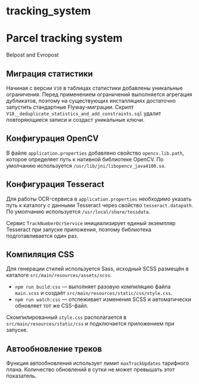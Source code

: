 # tracking_system
# Parcel tracking system
Belpost and Evropost

## Миграция статистики

Начиная с версии `V10` в таблицах статистики добавлены уникальные ограничения.
Перед применением ограничений выполняется агрегация дубликатов, поэтому на существующих инсталляциях достаточно запустить стандартные Flyway-миграции.
Скрипт `V10__deduplicate_statistics_and_add_constraints.sql` удалит повторяющиеся записи и создаст уникальные ключи.

## Конфигурация OpenCV

В файле `application.properties` добавлено свойство `opencv.lib.path`, которое определяет путь к нативной библиотеке OpenCV. По умолчанию используется `/usr/lib/jni/libopencv_java4100.so`.

## Конфигурация Tesseract

Для работы OCR-сервиса в `application.properties` необходимо указать путь к каталогу с данными Tesseract через свойство `tesseract.datapath`. По умолчанию используется `/usr/local/share/tessdata`.

Сервис `TrackNumberOcrService` инициализирует единый экземпляр Tesseract при запуске приложения, поэтому библиотека подготавливается один раз.

## Компиляция CSS

Для генерации стилей используется Sass, исходный SCSS размещён в каталоге `src/main/resources/assets/scss`.

- `npm run build:css` — выполняет разовую компиляцию файла `main.scss` и создаёт `src/main/resources/static/css/style.css`.
- `npm run watch:css` — отслеживает изменения SCSS и автоматически обновляет тот же CSS-файл.

Скомпилированный `style.css` располагается в `src/main/resources/static/css` и подключается приложением при запуске.

## Автообновление треков

Функция автообновления использует лимит `maxTrackUpdates` тарифного плана. Количество обновлений в сутки не может превышать этот показатель.
